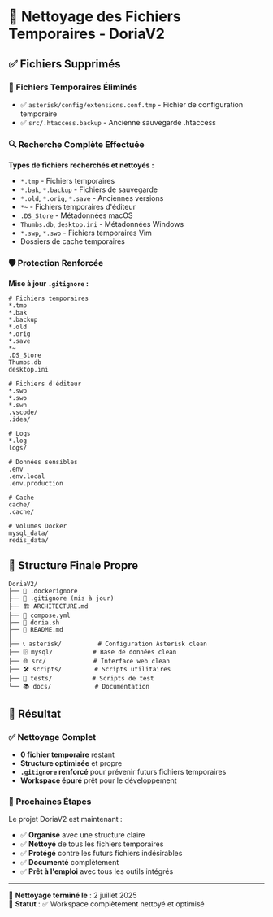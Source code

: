 # 🧹 Nettoyage des Fichiers Temporaires - DoriaV2

## ✅ Fichiers Supprimés

### 📄 Fichiers Temporaires Éliminés
- ✅ `asterisk/config/extensions.conf.tmp` - Fichier de configuration temporaire
- ✅ `src/.htaccess.backup` - Ancienne sauvegarde .htaccess

### 🔍 Recherche Complète Effectuée

**Types de fichiers recherchés et nettoyés :**
- `*.tmp` - Fichiers temporaires
- `*.bak`, `*.backup` - Fichiers de sauvegarde
- `*.old`, `*.orig`, `*.save` - Anciennes versions
- `*~` - Fichiers temporaires d'éditeur
- `.DS_Store` - Métadonnées macOS
- `Thumbs.db`, `desktop.ini` - Métadonnées Windows
- `*.swp`, `*.swo` - Fichiers temporaires Vim
- Dossiers de cache temporaires

### 🛡️ Protection Renforcée

**Mise à jour `.gitignore` :**
```ignore
# Fichiers temporaires
*.tmp
*.bak
*.backup
*.old
*.orig
*.save
*~
.DS_Store
Thumbs.db
desktop.ini

# Fichiers d'éditeur
*.swp
*.swo
*.swn
.vscode/
.idea/

# Logs
*.log
logs/

# Données sensibles
.env
.env.local
.env.production

# Cache
cache/
.cache/

# Volumes Docker
mysql_data/
redis_data/
```

## 📁 Structure Finale Propre

```
DoriaV2/
├── 📄 .dockerignore
├── 📄 .gitignore (mis à jour)
├── 🏗️ ARCHITECTURE.md
├── 📄 compose.yml
├── 🚀 doria.sh
├── 📖 README.md
│
├── 📞 asterisk/          # Configuration Asterisk clean
├── 🗄️ mysql/           # Base de données clean
├── 🌐 src/             # Interface web clean
├── 🛠️ scripts/         # Scripts utilitaires
├── 🧪 tests/           # Scripts de test
└── 📚 docs/            # Documentation
```

## 🎯 Résultat

### ✅ Nettoyage Complet
- **0 fichier temporaire** restant
- **Structure optimisée** et propre
- **`.gitignore` renforcé** pour prévenir futurs fichiers temporaires
- **Workspace épuré** prêt pour le développement

### 🚀 Prochaines Étapes
Le projet DoriaV2 est maintenant :
- ✅ **Organisé** avec une structure claire
- ✅ **Nettoyé** de tous les fichiers temporaires
- ✅ **Protégé** contre les futurs fichiers indésirables
- ✅ **Documenté** complètement
- ✅ **Prêt à l'emploi** avec tous les outils intégrés

---

📅 **Nettoyage terminé le** : 2 juillet 2025  
🧹 **Statut** : ✅ Workspace complètement nettoyé et optimisé
